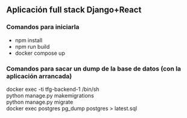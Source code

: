 <h2>Aplicación full stack Django+React</h2>
<h3>Comandos para iniciarla</h3>
<ul>
  <li>npm install</li>
  <li>npm run build</li>
  <li>docker compose up</li>
 </ul>
 <h3>Comandos para sacar un dump de la base de datos (con la aplicación arrancada)</h3>
docker exec -ti tfg-backend-1 /bin/sh <br>
python manage.py makemigrations<br>
python manage.py migrate<br>
docker exec postgres pg_dump postgres > latest.sql<br>

